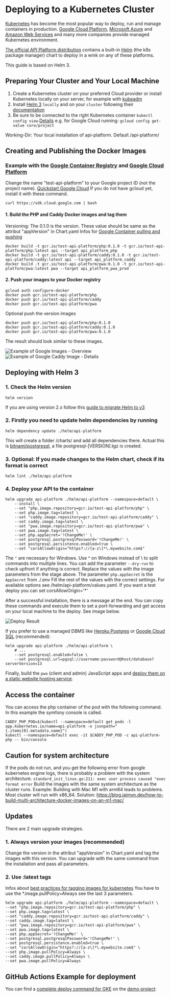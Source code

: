 # Deploying to a Kubernetes Cluster

[Kubernetes](https://kubernetes.io/) has become the most popular way to deploy, run and manage containers in production.
[Google Cloud Platform](https://cloud.google.com/kubernetes-engine/), [Microsoft Azure](https://azure.microsoft.com/en-us/services/container-service/kubernetes/)
and [Amazon Web Services](https://aws.amazon.com/eks/) and many more companies provide managed Kubernetes environment.

[The official API Platform distribution](../distribution/index.md) contains a built-in [Helm](https://helm.sh/) (the k8s
package manager) chart to deploy in a wink on any of these platforms.

This guide is based on Helm 3.

## Preparing Your Cluster and Your Local Machine

1. Create a Kubernetes cluster on your preferred Cloud provider or install Kubernetes locally on your server, for example with [kubeadm](https://kubernetes.io/docs/setup/production-environment/tools/kubeadm/install-kubeadm/)
2. Install [Helm 3](https://helm.sh/) `locally` and on your `cluster` following their [documentation](https://helm.sh/docs/intro/install/)
3. Be sure to be connected to the right Kubernetes container
   `kubectl config view` [Details](https://kubernetes.io/docs/concepts/configuration/organize-cluster-access-kubeconfig/)
   e.g. for Google Cloud running: `gcloud config get-value core/project`

Working-Dir: Your local installation of api-platform. Default /api-platform/

## Creating and Publishing the Docker Images

### Example with the [Google Container Registry](https://cloud.google.com/container-registry/) and [Google Cloud Platform](https://cloud.google.com/kubernetes-engine/)

Change the name "test-api-platform" to your Google project ID (not the project name).
[Quickstart Google Cloud](https://cloud.google.com/sdk/docs/quickstart?hl=de)
If you do not have gcloud yet, install it with these command.

    curl https://sdk.cloud.google.com | bash

#### 1. Build the PHP and Caddy Docker images and tag them

Versioning: The 0.1.0 is the version. These value should be same as the attribut "appVersion" in Chart.yaml
Infos for [Google Container pulling and pushing](https://cloud.google.com/container-registry/docs/pushing-and-pulling)

    docker build -t gcr.io/test-api-platform/php:0.1.0 -t gcr.io/test-api-platform/php:latest api --target api_platform_php
    docker build -t gcr.io/test-api-platform/caddy:0.1.0 -t gcr.io/test-api-platform/caddy:latest api --target api_platform_caddy
    docker build -t gcr.io/test-api-platform/pwa:0.1.0 -t gcr.io/test-api-platform/pwa:latest pwa --target api_platform_pwa_prod

#### 2. Push your images to your Docker registry

    gcloud auth configure-docker
    docker push gcr.io/test-api-platform/php
    docker push gcr.io/test-api-platform/caddy
    docker push gcr.io/test-api-platform/pwa

Optional push the version images

    docker push gcr.io/test-api-platform/php:0.1.0 
    docker push gcr.io/test-api-platform/caddy:0.1.0 
    docker push gcr.io/test-api-platform/pwa:0.1.0 

The result should look similar to these images.

![Example of Google Images - Overview](images/google-image-overview.png)
![Example of Google Caddy Image - Details](images/google-image-caddy-details.png)

## Deploying with Helm 3

### 1. Check the Helm version

    helm version

If you are using version 2.x follow this [guide to migrate Helm to v3](https://helm.sh/docs/topics/v2_v3_migration/#helm)

### 2. Firstly you need to update helm dependencies by running

    helm dependency update ./helm/api-platform

This will create a folder /charts/ and add all dependencies there.
Actual this is [bitnami/postgresql](https://bitnami.com/stack/postgresql/helm), a file postgresql-[VERSION].tgz is created.

### 3. Optional: If you made changes to the Helm chart, check if its format is correct

    helm lint ./helm/api-platform

### 4. Deploy your API to the container

    helm upgrade api-platform ./helm/api-platform --namespace=default \
        --install \
        --set "php.image.repository=gcr.io/test-api-platform/php" \
        --set php.image.tag=latest \
        --set "caddy.image.repository=gcr.io/test-api-platform/caddy" \
        --set caddy.image.tag=latest \
        --set "pwa.image.repository=gcr.io/test-api-platform/pwa" \
        --set pwa.image.tag=latest \
        --set php.appSecret='!ChangeMe!' \
        --set postgresql.postgresqlPassword='!ChangeMe!' \
        --set postgresql.persistence.enabled=true \
        --set "corsAllowOrigin=^https?://[a-z\]*\.mywebsite.com$"

The `"` are necessary for Windows. Use ^ on Windows instead of \ to split commands into multiple lines.
You can add the parameter `--dry-run` to check upfront if anything is correct.
Replace the values with the image parameters from the stage above.
The parameter `php.appSecret` is the `AppSecret` from ./.env
Fill the rest of the values with the correct settings.
For available options see /helm/api-platform/values.yaml.
If you want a test deploy you can set corsAllowOrigin='*'

After a successful installation, there is a message at the end.
You can copy these commands and execute them to set a port-forwarding and
get access on your local machine to the deploy. See image below.

![Deploy Result](images/deploy-result.png)

If you prefer to use a managed DBMS like [Heroku Postgres](https://www.heroku.com/postgres) or
[Google Cloud SQL](https://cloud.google.com/sql/docs/postgres/) (recommended):

    helm upgrade api-platform ./helm/api-platform \
        # ...
        --set postgresql.enabled=false \
        --set postgresql.url=pgsql://username:password@host/database?serverVersion=13

Finally, build the `pwa` (client and admin) JavaScript apps and [deploy them on a static
website hosting service](https://create-react-app.dev/docs/deployment/).

## Access the container

You can access the php container of the pod with the following command.
In this example the symfony console is called.

    CADDY_PHP_POD=$(kubectl --namespace=default get pods -l app.kubernetes.io/name=api-platform -o jsonpath="{.items[0].metadata.name}")
    kubectl --namespace=default exec -it $CADDY_PHP_POD -c api-platform-php -- bin/console

## Caution for system architecture

If the pods do not run, and you get the following error from google kubernetes engine logs,
there is probably a problem with the system architecture.
`standard_init_linux.go:211: exec user process caused "exec format error`
Build the images with the same system architecture as the cluster runs.
Example: Building with Mac M1 with arm64 leads to problems. Most cluster will run with x86_64.
Solution: <https://blog.jaimyn.dev/how-to-build-multi-architecture-docker-images-on-an-m1-mac/>

## Updates

There are 2 main upgrade strategies.

### 1. Always version your images (recommended)

Change the version in the attribut "appVersion" in Chart.yaml and tag the images with this version.
You can upgrade with the same command from the installation and pass all parameters.

### 2. Use :latest tags

Infos about [best practices for tagging images for kubernetes](https://kubernetes.io/docs/concepts/containers/images/)
You have to use the *.image.pullPolicy=Always see the last 3 parameters.

    helm upgrade api-platform ./helm/api-platform --namespace=default \
    --set "php.image.repository=gcr.io/test-api-platform/php" \
    --set php.image.tag=latest \
    --set "caddy.image.repository=gcr.io/test-api-platform/caddy" \
    --set caddy.image.tag=latest \
    --set "pwa.image.repository=gcr.io/test-api-platform/pwa" \
    --set pwa.image.tag=latest \
    --set php.appSecret='!ChangeMe!' \
    --set postgresql.postgresqlPassword='!ChangeMe!' \
    --set postgresql.persistence.enabled=true \
    --set "corsAllowOrigin=^https?://[a-z\]*\.mywebsite.com$" \
    --set php.image.pullPolicy=Always \
    --set caddy.image.pullPolicy=Always \
    --set pwa.image.pullPolicy=Always

## GitHub Actions Example for deployment

You can find a [complete deploy command for GKE](https://github.com/api-platform/demo/blob/main/.github/workflows/deploy.yml) on the [demo project](https://github.com/api-platform/demo/):
